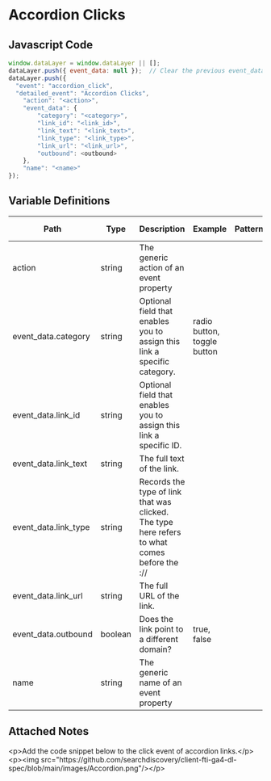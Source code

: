 # Accordion Clicks

### 

## Javascript Code
```js
window.dataLayer = window.dataLayer || [];
dataLayer.push({ event_data: null });  // Clear the previous event_data object.
dataLayer.push({
  "event": "accordion_click",
  "detailed_event": "Accordion Clicks",
    "action": "<action>",
    "event_data": {
        "category": "<category>",
        "link_id": "<link_id>",
        "link_text": "<link_text>",
        "link_type": "<link_type>",
        "link_url": "<link_url>",
        "outbound": <outbound>
    },
    "name": "<name>"
});
```

## Variable Definitions

|Path|Type|Description|Example|Pattern|Min Length|Max Length|Minimum|Maximum|Multiple Of|
| --- | --- | --- | --- | --- | --- | --- | --- | --- | --- |
|action|string|The generic action of an event property||||||||
|event_data.category|string|Optional field that enables you to assign this link a specific category.|radio button, toggle button|||||||
|event_data.link_id|string|Optional field that enables you to assign this link a specific ID.||||||||
|event_data.link_text|string|The full text of the link.||||||||
|event_data.link_type|string|Records the type of link that was clicked. The type here refers to what comes before the :\/\/||||||||
|event_data.link_url|string|The full URL of the link.||||||||
|event_data.outbound|boolean|Does the link point to a different domain?|true, false|||||||
|name|string|The generic name of an event property||||||||

## Attached Notes

<p><span data-sheets-value="{&quot;1&quot;:2,&quot;2&quot;:&quot;&lt;p&gt;Add the code snippet below to the click event of accordion links.&lt;/p&gt;\n&lt;p&gt;&lt;img src=\&quot;https://github.com/searchdiscovery/client-fti-ga4-dl-spec/blob/main/images/Accordion.png\&quot;/&gt;&lt;/p&gt;&quot;}" data-sheets-userformat="{&quot;2&quot;:1053313,&quot;3&quot;:{&quot;1&quot;:0},&quot;10&quot;:2,&quot;12&quot;:0,&quot;15&quot;:&quot;Arial&quot;,&quot;23&quot;:1}" data-sheets-formula="=CONCATENATE(&quot;&lt;p&gt;&quot;,R[0]C[-3], &quot;&lt;/p&gt;
&lt;p&gt;&lt;img src=&quot;,R[0]C[-2],&quot;/&gt;&lt;/p&gt;&quot;)">&lt;p&gt;Add the code snippet below to the click event of accordion links.&lt;/p&gt;<br />&lt;p&gt;&lt;img src="https://github.com/searchdiscovery/client-fti-ga4-dl-spec/blob/main/images/Accordion.png"/&gt;&lt;/p&gt;</span></p>
